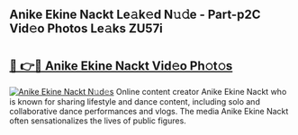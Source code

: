 ## Anike Ekine Nackt Le𝚊k𝚎d N𝚞𝚍e - Part-p2C Vid𝚎o Photos Le𝚊ks ZU57i

# <h2><a href="http://fb7eosu.evod.top/?m=Anike+Ekine+Nackt">🔗 👉🔴 Anike Ekine Nackt Vid𝚎o Ph𝚘t𝚘s</a></h2>

[![Anike Ekine Nackt N𝚞d𝚎s](https://i.imgur.com/8V9OHl7.gif)](http://fb7eosu.evod.top/?m=Anike+Ekine+Nackt)
Online content creator Anike Ekine Nackt who is known for sharing lifestyle and dance content, including solo and collaborative dance performances and vlogs. The media Anike Ekine Nackt often sensationalizes the lives of public figures. 
